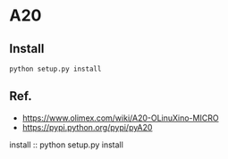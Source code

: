 # A20

## Install

```
python setup.py install
```

## Ref.

- https://www.olimex.com/wiki/A20-OLinuXino-MICRO
- https://pypi.python.org/pypi/pyA20

install ::
python setup.py install
